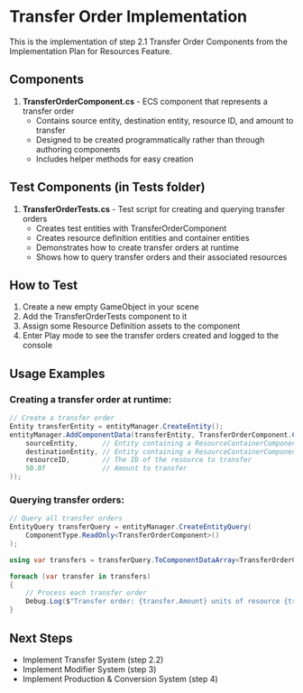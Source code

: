 # Transfer Order Implementation

This is the implementation of step 2.1 Transfer Order Components from the Implementation Plan for Resources Feature.

## Components

1. **TransferOrderComponent.cs** - ECS component that represents a transfer order
   - Contains source entity, destination entity, resource ID, and amount to transfer
   - Designed to be created programmatically rather than through authoring components
   - Includes helper methods for easy creation

## Test Components (in Tests folder)

1. **TransferOrderTests.cs** - Test script for creating and querying transfer orders
   - Creates test entities with TransferOrderComponent
   - Creates resource definition entities and container entities
   - Demonstrates how to create transfer orders at runtime
   - Shows how to query transfer orders and their associated resources

## How to Test

1. Create a new empty GameObject in your scene
2. Add the TransferOrderTests component to it
3. Assign some Resource Definition assets to the component
4. Enter Play mode to see the transfer orders created and logged to the console

## Usage Examples

### Creating a transfer order at runtime:

```csharp
// Create a transfer order
Entity transferEntity = entityManager.CreateEntity();
entityManager.AddComponentData(transferEntity, TransferOrderComponent.Create(
    sourceEntity,      // Entity containing a ResourceContainerComponent
    destinationEntity, // Entity containing a ResourceContainerComponent
    resourceID,        // The ID of the resource to transfer
    50.0f              // Amount to transfer
));
```

### Querying transfer orders:

```csharp
// Query all transfer orders
EntityQuery transferQuery = entityManager.CreateEntityQuery(
    ComponentType.ReadOnly<TransferOrderComponent>()
);

using var transfers = transferQuery.ToComponentDataArray<TransferOrderComponent>(Allocator.Temp);

foreach (var transfer in transfers)
{
    // Process each transfer order
    Debug.Log($"Transfer order: {transfer.Amount} units of resource {transfer.ResourceID}");
}
```

## Next Steps

- Implement Transfer System (step 2.2)
- Implement Modifier System (step 3)
- Implement Production & Conversion System (step 4)
